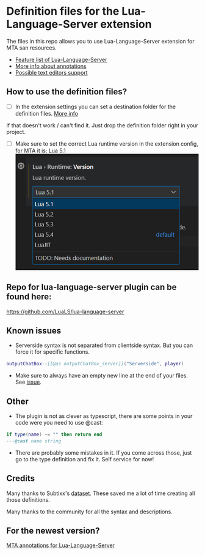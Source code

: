 
# Definition files for the Lua-Language-Server extension
The files in this repo allows you to use Lua-Language-Server extension for MTA san resources.

* [Feature list of Lua-Language-Server](https://luals.github.io/)
* [More info about annotations](https://luals.github.io/wiki/annotations/)
* [Possible text editors support](https://microsoft.github.io/language-server-protocol/implementors/tools/)

## How to use the definition files?
- [ ] In the extension settings you can set a destination folder for the definition files.
[More info](https://luals.github.io/wiki/settings/#workspacelibrary) 

If that doesn't work / can't find it. Just drop the definition folder right in your project.

- [ ] Make sure to set the correct Lua runtime version in the extension config, for MTA it is: Lua 5.1
![Lua 5.1](images/mta-version.png)


## Repo for lua-language-server plugin can be found here:
https://github.com/LuaLS/lua-language-server


## Known issues
- Serverside syntax is not separated from clientside syntax. But you can force it for specific functions.
```Lua
outputChatBox--[[@as outputChatBox_server]]("Serverside", player)
```
- Make sure to always have an empty new line at the end of your files. See [issue](https://github.com/LuaLS/lua-language-server/issues/2326).

## Other
- The plugin is not as clever as typescript, there are some points in your code were you need to use @cast:

```Lua
if type(name) ~= "" then return end
---@cast name string 
```

- There are probably some mistakes in it. If you come across those, just go to the type definition and fix it. Self service for now!

## Credits
Many thanks to Subtixx's [dataset](https://github.com/Subtixx/vscode-mtalua/tree/master). These saved me a lot of time creating all those definitions. 


Many thanks to the community for all the syntax and descriptions.

## For the newest version?
[MTA annotations for Lua-Language-Server](https://gitlab.com/IIYAMA12/mta-annotations-for-lua-language-server)

